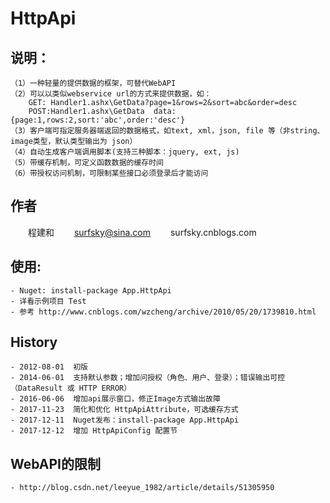 ﻿HttpApi
==================================


## 说明：
    （1）一种轻量的提供数据的框架，可替代WebAPI
    （2）可以以类似webservice url的方式来提供数据，如：
        GET: Handler1.ashx\GetData?page=1&rows=2&sort=abc&order=desc
        POST:Handler1.ashx\GetData  data:{page:1,rows:2,sort:'abc',order:'desc'}
    （3）客户端可指定服务器端返回的数据格式，如text, xml，json, file 等（非string、image类型，默认类型输出为 json）
    （4）自动生成客户端调用脚本(支持三种脚本：jquery, ext, js)
    （5）带缓存机制，可定义函数数据的缓存时间
    （6）带授权访问机制，可限制某些接口必须登录后才能访问

## 作者
　　程建和
　　surfsky@sina.com
　　surfsky.cnblogs.com

## 使用:
    - Nuget: install-package App.HttpApi
    - 详看示例项目 Test
    - 参考 http://www.cnblogs.com/wzcheng/archive/2010/05/20/1739810.html


## History
    - 2012-08-01  初版
    - 2014-06-01  支持默认参数；增加问授权（角色、用户、登录）；错误输出可控（DataResult 或 HTTP ERROR）
    - 2016-06-06  增加api展示窗口，修正Image方式输出故障
    - 2017-11-23  简化和优化 HttpApiAttribute，可选缓存方式
    - 2017-12-11  Nuget发布：install-package App.HttpApi
    - 2017-12-12  增加 HttpApiConfig 配置节

## WebAPI的限制
    - http://blog.csdn.net/leeyue_1982/article/details/51305950


